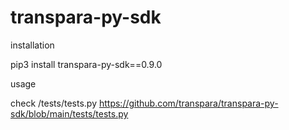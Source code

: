 # transpara-py-sdk
installation 


pip3 install transpara-py-sdk==0.9.0


usage

check /tests/tests.py
https://github.com/transpara/transpara-py-sdk/blob/main/tests/tests.py
